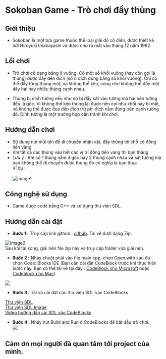 # Sokoban Game - Trò chơi đẩy thùng
## Giới thiệu
- Sokoban là một tựa game thuộc thể loại giải đố cổ điển, được thiết kế bởi Hiroyuki Imabayashi và được cho ra mắt vào tháng 12 năm 1982.

## Lối chơi
- Trò chơi có dạng bảng ô vuông. Có một số khối vuông (hay còn gọi là thùng) được đẩy đến đích (số ô đích đúng bằng số khối vuông). Chỉ có thể đẩy từng thùng một, và không thể kéo, cũng như không thể đẩy một dãy hai hay nhiều thùng cạnh nhau.

- Thùng bị dính tường nếu như nó bị đẩy sát vào tường mà hai bên tường đều là góc. Vì không thể kéo thùng lại được nên coi như khối này bị mất, nó không thể được đưa đến đích trừ phi đích nằm đúng trên cạnh tường đó. Dính tường là một trường hợp cần tránh khi chơi.

## Hướng dẫn chơi
- Sử dụng nút mũi tên để di chuyển nhân vật, đẩy thùng tới chỗ có đồng tiền vàng
- Khi tất cả các thùng vào hết các vị trí đồng tiền vàng thì bạn thắng
- <i>Lưu ý : </i> Khi có 1 thùng nằm ở góc hay 2 thùng cạnh nhau và sát tường mà bạn không thể di chuyển được thùng đó có nghĩa là bạn thua</br>
    Ví dụ : </br>
    </br>
![image1](https://user-images.githubusercontent.com/112875574/230716475-a8fc1019-4801-4941-8cc4-ecf40327b72e.png)
## Công nghệ sử dụng
- Game được code bằng C++ và sử dụng thư viện SDL.
## Hướng dẫn cài đặt
- <b>Bước 1 :</b> Truy cập link github : [github](https://github.com/ptdat46/Sokoban.git). Tải về dưới dạng Zip.

![image2](https://user-images.githubusercontent.com/112875574/230716914-1c8eee33-ac22-4455-a349-e0081d0e8596.png)
</br>
Sau khi tải xong, giải nén file zip này và truy cập folder vừa giải nén.
</br>
- <b>Bước 2 :</b> Nháy chuột phải vào file main.cpp, chọn Open with sau đó chọn Code::Blocks IDE (Bạn cần cài đặt CodeBlock trước khi thực hiện bước này. Bạn có thể tải về tại đây : [CodeBlock cho Microsoft](https://www.fosshub.com/Code-Blocks.html?dwl=codeblocks-20.03-setup.exe) hoặc [Codeblock cho Mac](https://www.fosshub.com/Code-Blocks.html?dwl=CodeBlocks-13.12-mac.zip)).

![](https://user-images.githubusercontent.com/112875574/230717289-5b6af770-b65e-42b7-b1a5-e9455871ce1a.png)
</br>
- <b>Bước 3 :</b> Tải và cài đặt các thư viện SDL vào CodeBlocks

[Thư viện SDL](https://drive.google.com/drive/folders/1XurDRRsGGO0jrWO-jGiGufDuqL3kHdXv?usp=sharing)<br>
[Thư viện SDL Image](https://drive.google.com/drive/folders/17jmCScYU34SX4DgE-dJR6h4dc52j-NCH?usp=sharing)<br>
[Video hướng dẫn cài SDL vào CodeBlocks](https://www.youtube.com/watch?v=dC77R3MYjcU)
</br>
- <b>Bước 4 :</b> Nháy nút Build and Run ở CodeBlocks để bắt đầu trò chơi.<br>
![](https://user-images.githubusercontent.com/112875574/230722451-56aeaf8a-9564-4be7-942f-50d26b9a225f.png)

## Cảm ơn mọi người đã quan tâm tới project của mình.<img src= "https://user-images.githubusercontent.com/112875574/230720761-49a9feb6-8580-4184-a256-9d07c0db68d5.png" width = 13px><img src= "https://user-images.githubusercontent.com/112875574/230720761-49a9feb6-8580-4184-a256-9d07c0db68d5.png" width = 13px>
